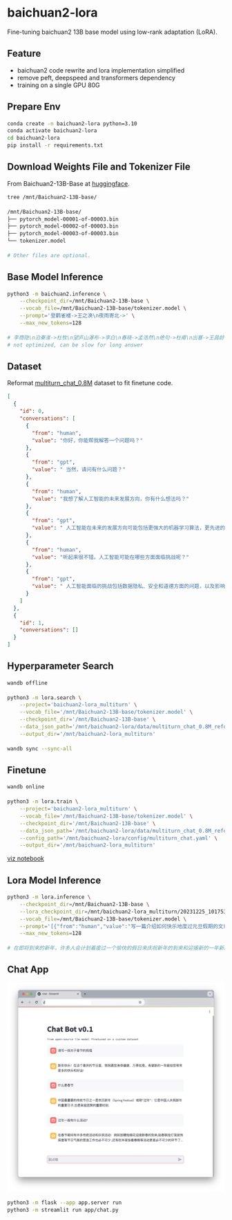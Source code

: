 # baichuan2-lora

Fine-tuning baichuan2 13B base model using low-rank adaptation (LoRA).

## Feature

- baichuan2 code rewrite and lora implementation simplified
- remove peft, deepspeed and transformers dependency
- training on a single GPU 80G

## Prepare Env

```bash
conda create -n baichuan2-lora python=3.10
conda activate baichuan2-lora
cd baichuan2-lora
pip install -r requirements.txt
```

## Download Weights File and Tokenizer File

From Baichuan2-13B-Base at [huggingface](https://huggingface.co/baichuan-inc/Baichuan2-13B-Base/tree/main).

```bash
tree /mnt/Baichuan2-13B-base/

/mnt/Baichuan2-13B-base/
├── pytorch_model-00001-of-00003.bin
├── pytorch_model-00002-of-00003.bin
├── pytorch_model-00003-of-00003.bin
└── tokenizer.model

# Other files are optional.
```

## Base Model Inference

```bash
python3 -m baichuan2.inference \
    --checkpoint_dir=/mnt/Baichuan2-13B-base \
    --vocab_file=/mnt/Baichuan2-13B-base/tokenizer.model \
    --prompt='登鹳雀楼->王之涣\n夜雨寄北->' \
    --max_new_tokens=128

# 李商隐\n泊秦淮->杜牧\n望庐山瀑布->李白\n春晓->孟浩然\n绝句->杜甫\n出塞->王昌龄\n凉州词->王之涣\n芙蓉楼送辛渐->王昌
# not optimized, can be slow for long answer
```

## Dataset

Reformat [multiturn_chat_0.8M](https://huggingface.co/datasets/BelleGroup/multiturn_chat_0.8M) dataset to fit finetune code.

```json
[
  {
    "id": 0,
    "conversations": [
      {
        "from": "human",
        "value": "你好，你能帮我解答一个问题吗？"
      },
      {
        "from": "gpt",
        "value": " 当然，请问有什么问题？"
      },
      {
        "from": "human",
        "value": "我想了解人工智能的未来发展方向，你有什么想法吗？"
      },
      {
        "from": "gpt",
        "value": " 人工智能在未来的发展方向可能包括更强大的机器学习算法，更先进的自然语言处理技术，以及更加智能的机器人。此外，人工智能还可以帮助解决许多现实世界的问题，例如自动化和改善医疗保健等领域。"
      },
      {
        "from": "human",
        "value": "听起来很不错。人工智能可能在哪些方面面临挑战呢？"
      },
      {
        "from": "gpt",
        "value": " 人工智能面临的挑战包括数据隐私、安全和道德方面的问题，以及影响就业机会的自动化等问题。此外，人工智能可能会带来不平等和歧视风险，这也是需要关注的问题。"
      }
    ]
  },
  {
    "id": 1,
    "conversations": []
  }
]
```

## Hyperparameter Search

```bash
wandb offline

python3 -m lora.search \
    --project='baichuan2-lora_multiturn' \
    --vocab_file='/mnt/Baichuan2-13B-base/tokenizer.model' \
    --checkpoint_dir='/mnt/Baichuan2-13B-base' \
    --data_json_path='/mnt/baichuan2-lora/data/multiturn_chat_0.8M_reformat.json' \
    --output_dir='/mnt/baichuan2-lora_multiturn'

wandb sync --sync-all
```

## Finetune

```bash
wandb online

python3 -m lora.train \
    --project='baichuan2-lora_multiturn' \
    --vocab_file='/mnt/Baichuan2-13B-base/tokenizer.model' \
    --checkpoint_dir='/mnt/Baichuan2-13B-base' \
    --data_json_path='/mnt/baichuan2-lora/data/multiturn_chat_0.8M_reformat.json' \
    --config_path='/mnt/baichuan2-lora/config/multiturn_chat.yaml' \
    --output_dir='/mnt/baichuan2-lora_multiturn'
```

[viz notebook](hyperparam%20visualization.ipynb)

## Lora Model Inference

```bash
python3 -m lora.inference \
    --checkpoint_dir=/mnt/Baichuan2-13B-base \
    --lora_checkpoint_dir=/mnt/baichuan2-lora_multiturn/20231225_101753/step=1955_loss=1.773 \
    --vocab_file=/mnt/Baichuan2-13B-base/tokenizer.model \
    --prompt='[{"from":"human","value":"写一篇介绍如何快乐地度过元旦假期的文章。"}]' \
    --max_new_tokens=128

# 在即将到来的新年，许多人会计划着度过一个愉快的假日来庆祝新年的到来和迎接新的一年新的开始！那么如何才能快乐呢？以下是一些建议：首先可以和家人朋友一起聚会、旅行或者参加各种活动；其次可以尝试学习新技能或爱好如绘画音乐等; 还可以尝试放松身心比如冥想瑜伽等等!
```

## Chat App

![chat app](app/screenshot.png)

```bash
python3 -m flask --app app.server run
python3 -m streamlit run app/chat.py
```
